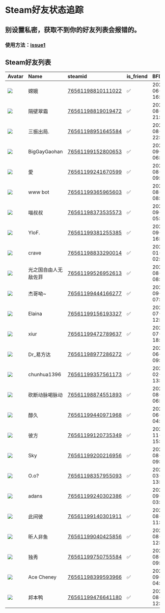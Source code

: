 # Steam好友状态追踪
## 别设置私密，获取不到你的好友列表会报错的。

### 使用方法：[issue1](https://github.com/systemannounce/SteamFriends/issues/1)
## Steam好友列表
| Avatar                                                                            | Name         | steamid                                                                     | is_friend   | BFD                 | removed_time        | Remark   |
|:----------------------------------------------------------------------------------|:-------------|:----------------------------------------------------------------------------|:------------|:--------------------|:--------------------|:---------|
| ![](https://avatars.steamstatic.com/af45dd6272007445935ba805d988da67ac8561c4.jpg) | 嫦娥           | [76561198810111022](https://steamcommunity.com/profiles/76561198810111022/) | ✅           | 2021-06-26 16:17:39 |                     |          |
| ![](https://avatars.steamstatic.com/d72c8ef0f183faf564b9407572d51751794acd15.jpg) | 隔壁翠霜         | [76561198819019472](https://steamcommunity.com/profiles/76561198819019472/) | ✅           | 2024-08-14 21:46:52 |                     |          |
| ![](https://avatars.steamstatic.com/fb368f4e54e24ead377c2da716f80234e9b60f2a.jpg) | 三振出局.        | [76561198951645584](https://steamcommunity.com/profiles/76561198951645584/) | ✅           | 2024-08-14 22:02:02 |                     |          |
| ![](https://avatars.steamstatic.com/35350bca9864279facc586fae7cf5425d71e0228.jpg) | BigGayGaohan | [76561199152800653](https://steamcommunity.com/profiles/76561199152800653/) | ✅           | 2021-09-02 06:45:16 |                     |          |
| ![](https://avatars.steamstatic.com/edea68afd57a75255af47916521ba7b4bd0174c1.jpg) | 愛            | [76561199241670599](https://steamcommunity.com/profiles/76561199241670599/) | ✅           | 2024-08-14 09:10:28 |                     |          |
| ![](https://avatars.steamstatic.com/653bb10707d8acd1298add07c2a91237e26f9aa8.jpg) | www bot      | [76561199365965603](https://steamcommunity.com/profiles/76561199365965603/) | ✅           | 2024-08-20 08:37:56 |                     |          |
| ![](https://avatars.steamstatic.com/ef5c7b824283b46c8694384735eb4c83914d3c5e.jpg) | 喵叔叔          | [76561198373535573](https://steamcommunity.com/profiles/76561198373535573/) | ✅           | 2024-09-11 05:39:03 |                     |          |
| ![](https://avatars.steamstatic.com/ee0e6adb9c075b0b40cbedba2f8699d1c040ca6c.jpg) | YloF.        | [76561199381255385](https://steamcommunity.com/profiles/76561199381255385/) | ✅           | 2023-09-08 16:39:50 |                     |          |
| ![](https://avatars.steamstatic.com/0a491ca6f919356580af570a7dd02c89f8b6d6df.jpg) | crave        | [76561198833290014](https://steamcommunity.com/profiles/76561198833290014/) | ✅           | 2022-01-15 02:18:40 |                     |          |
| ![](https://avatars.steamstatic.com/4c369d580640b4d2fc0a380f5d0d76be93800c55.jpg) | 光之国自由人无敌佐菲   | [76561199526952613](https://steamcommunity.com/profiles/76561199526952613/) | ✅           | 2024-08-20 08:45:54 |                     |          |
| ![](https://avatars.steamstatic.com/fc5d8974fd3b0cd4519d382edd70e89172d6da5b.jpg) | 杰哥呦~         | [76561199444166277](https://steamcommunity.com/profiles/76561199444166277/) | ✅           | 2024-09-02 07:24:45 |                     |          |
| ![](https://avatars.steamstatic.com/8bc3e81eb09cb7272a0c010028636b83995d809f.jpg) | Elaina       | [76561199156193327](https://steamcommunity.com/profiles/76561199156193327/) | ✅           | 2024-07-24 12:06:23 |                     |          |
| ![](https://avatars.steamstatic.com/a50e0cd356273c6eed1330b84056cb4652953037.jpg) | xiur         | [76561199472789637](https://steamcommunity.com/profiles/76561199472789637/) | ✅           | 2023-07-07 18:07:44 |                     |          |
| ![](https://avatars.steamstatic.com/9ab854c23ad39c58c4a0dcb78a9104a2cd9691d4.jpg) | Dr_易方达       | [76561198977286272](https://steamcommunity.com/profiles/76561198977286272/) | ✅           | 2024-06-28 09:25:09 |                     |          |
| ![](https://avatars.steamstatic.com/3d70cf655ebfe21a5532ebbfb32d8821ed8dd7bc.jpg) | chunhua1396  | [76561199357561173](https://steamcommunity.com/profiles/76561199357561173/) | ✅           | 2024-02-14 13:09:17 |                     |          |
| ![](https://avatars.steamstatic.com/148ff422f2245ab66abfeabf3f7506861d6b703b.jpg) | 砍断动脉喝脉动      | [76561198874551893](https://steamcommunity.com/profiles/76561198874551893/) | ✅           | 2024-08-16 06:26:00 |                     |          |
| ![](https://avatars.steamstatic.com/91ea116081aea3c320af48a52e030b57c3819969.jpg) | 醇久           | [76561199440971968](https://steamcommunity.com/profiles/76561199440971968/) | ✅           | 2023-06-02 04:31:55 |                     |          |
| ![](https://avatars.steamstatic.com/37cb8fa2ddc7c562bc34b08be92d00afca5dfeac.jpg) | 彼方           | [76561199120735349](https://steamcommunity.com/profiles/76561199120735349/) | ✅           | 2023-11-07 15:34:17 |                     |          |
| ![](https://avatars.steamstatic.com/655c353c97f33f49ac8d344a5b38bd21f0709aa4.jpg) | Sky          | [76561199200216956](https://steamcommunity.com/profiles/76561199200216956/) | ✅           | 2024-08-14 09:57:51 |                     |          |
| ![](https://avatars.steamstatic.com/6d48d7253c768dcc8eae046a28209b7532c76921.jpg) | O.o?         | [76561198357955093](https://steamcommunity.com/profiles/76561198357955093/) | ✅           | 2023-03-29 13:36:45 |                     |          |
| ![](https://avatars.steamstatic.com/8a8b3d714358864e3b26025fc31b0d7d2fc8e142.jpg) | adans        | [76561199240302386](https://steamcommunity.com/profiles/76561199240302386/) | ✅           | 2024-09-16 03:13:02 |                     |          |
| ![](https://avatars.steamstatic.com/205d40ba481ef4a69ef0bad0706507d4abc07612.jpg) | 此间彼          | [76561199140301911](https://steamcommunity.com/profiles/76561199140301911/) | ✅           | 2024-08-23 11:18:52 |                     |          |
| ![](https://avatars.steamstatic.com/120b530fed0aa8f6b6b07ea0fece829e61a36ed1.jpg) | 昕人非鱼         | [76561199040425856](https://steamcommunity.com/profiles/76561199040425856/) | ✅           | 2024-08-18 12:42:32 |                     |          |
| ![](https://avatars.steamstatic.com/7bbb0056e9a11c2918151721e3f453edb050d51f.jpg) | 独秀           | [76561199750755584](https://steamcommunity.com/profiles/76561199750755584/) | ✅           | 2024-08-14 09:10:30 |                     |          |
| ![](https://avatars.steamstatic.com/0c3cba907b350f2b5a29b6de1603e80138dc5ebe.jpg) | Ace Cheney   | [76561198399593966](https://steamcommunity.com/profiles/76561198399593966/) | ✅           | 2023-09-29 04:57:13 |                     |          |
| ![](https://avatars.steamstatic.com/f2eca8d585fdc2d0d5e7abd8c22437506a89642c.jpg) | 邦本鸭          | [76561199476641180](https://steamcommunity.com/profiles/76561199476641180/) | ✅           | 2024-08-26 12:43:17 |                     |          |
